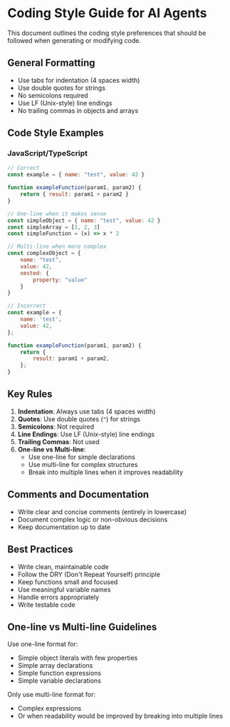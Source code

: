 # Coding Style Guide for AI Agents

This document outlines the coding style preferences that should be followed when generating or modifying code.

## General Formatting

- Use tabs for indentation (4 spaces width)
- Use double quotes for strings
- No semicolons required
- Use LF (Unix-style) line endings
- No trailing commas in objects and arrays

## Code Style Examples

### JavaScript/TypeScript

```javascript
// Correct
const example = { name: "test", value: 42 }

function exampleFunction(param1, param2) {
    return { result: param1 + param2 }
}

// One-line when it makes sense
const simpleObject = { name: "test", value: 42 }
const simpleArray = [1, 2, 3]
const simpleFunction = (x) => x * 2

// Multi-line when more complex
const complexObject = {
    name: "test",
    value: 42,
    nested: {
        property: "value"
    }
}

// Incorrect
const example = {
    name: 'test',
    value: 42,
};

function exampleFunction(param1, param2) {
    return {
        result: param1 + param2,
    };
}
```

## Key Rules

1. **Indentation**: Always use tabs (4 spaces width)
2. **Quotes**: Use double quotes (`"`) for strings
3. **Semicolons**: Not required
4. **Line Endings**: Use LF (Unix-style) line endings
5. **Trailing Commas**: Not used
6. **One-line vs Multi-line**:
   - Use one-line for simple declarations
   - Use multi-line for complex structures
   - Break into multiple lines when it improves readability

## Comments and Documentation
- Write clear and concise comments (entirely in lowercase)
- Document complex logic or non-obvious decisions
- Keep documentation up to date

## Best Practices

- Write clean, maintainable code
- Follow the DRY (Don't Repeat Yourself) principle
- Keep functions small and focused
- Use meaningful variable names
- Handle errors appropriately
- Write testable code

## One-line vs Multi-line Guidelines

Use one-line format for:
- Simple object literals with few properties
- Simple array declarations
- Simple function expressions
- Simple variable declarations

Only use multi-line format for:
- Complex expressions
- Or when readability would be improved by breaking into multiple lines
